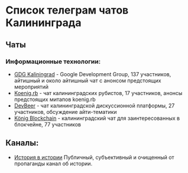 # Список телеграм чатов Калининграда

## Чаты

### Информационные технологии: 
* [GDG Kaliningrad](https://t.me/joinchat/AAAAAEASHs3voua1QycROw) - Google Development Group, 137 участников, айтишный и около айтишный чат с анонсом предстоящих мероприятий
* [Koenig.rb](https://t.me/joinchat/AAAAAAuHZyPqNuzpdE3wwQ) - чат калининградских рубистов, 17 участников, анонсы предстоящих митапов koenig.rb
* [DevBeer](https://t.me/devbeer) - чат калининградской дискуссионной платформы, 27 участников, обсуждение айти-тематики
* [König Blockchain](https://t.me/kenigblockchain) - калининградский чат для заинтересованных в блокчейне, 77 участников

## Каналы:
* [История в истории](https://t.me/history_gothy) Публичный, субъективный и очищенный от пропаганды канал об истории. 

